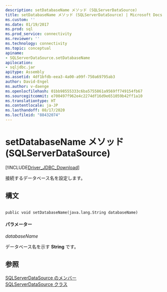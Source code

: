 ```yaml
---
description: setDatabaseName メソッド (SQLServerDataSource)
title: setDatabaseName メソッド (SQLServerDataSource) | Microsoft Docs
ms.custom: ''
ms.date: 01/19/2017
ms.prod: sql
ms.prod_service: connectivity
ms.reviewer: ''
ms.technology: connectivity
ms.topic: conceptual
apiname:
- SQLServerDataSource.setDatabaseName
apilocation:
- sqljdbc.jar
apitype: Assembly
ms.assetid: 4df1bfdb-eea3-4a00-a99f-750a69795ab3
author: David-Engel
ms.author: v-daenge
ms.openlocfilehash: 01bb98555333c6ba5755861a9569ff749154fb67
ms.sourcegitcommit: e700497f962e4c2274df16d9e651059b42ff1a10
ms.translationtype: HT
ms.contentlocale: ja-JP
ms.lasthandoff: 08/17/2020
ms.locfileid: "88432074"
---
```

# <a name="setdatabasename-method-sqlserverdatasource"></a>setDatabaseName メソッド (SQLServerDataSource)
[!INCLUDE[Driver_JDBC_Download](../../../includes/driver_jdbc_download.md)]

  接続するデータベース名を設定します。  
  
## <a name="syntax"></a>構文  
  
```  
  
public void setDatabaseName(java.lang.String databaseName)  
```  
  
#### <a name="parameters"></a>パラメーター  
 *databaseName*  
  
 データベース名を示す **String** です。  
  
## <a name="see-also"></a>参照  
 [SQLServerDataSource のメンバー](../../../connect/jdbc/reference/sqlserverdatasource-members.md)   
 [SQLServerDataSource クラス](../../../connect/jdbc/reference/sqlserverdatasource-class.md)  
  
  
